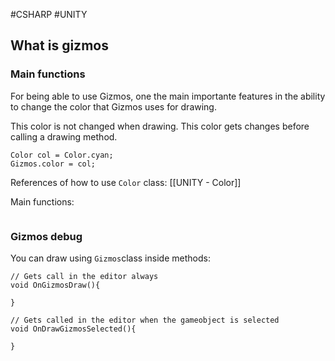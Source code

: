 #CSHARP #UNITY 

## What is gizmos 


### Main functions

For being able to use Gizmos, one the main importante features in the ability to change the color that Gizmos uses for drawing. 

This color is not changed when drawing. This color gets changes before calling a drawing method. 
```CSHARP 
Color col = Color.cyan; 
Gizmos.color = col; 
```

References of how to use `Color` class: [[UNITY - Color]]

Main functions: 

```CSHARP 

```

### Gizmos debug

You can draw using `Gizmos`class inside methods: 

```CSHARP
// Gets call in the editor always
void OnGizmosDraw(){
	
}

// Gets called in the editor when the gameobject is selected
void OnDrawGizmosSelected(){

}
```
